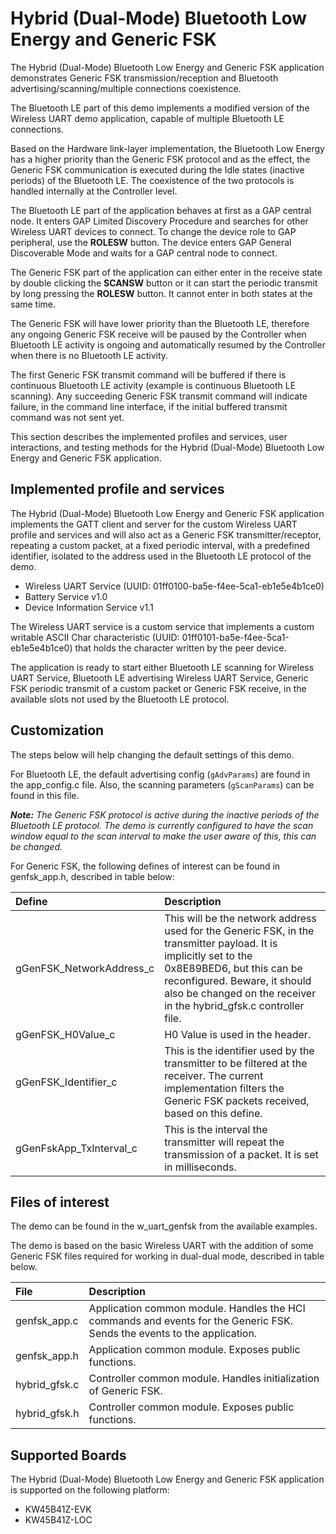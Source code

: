 # Hybrid (Dual-Mode) Bluetooth Low Energy and Generic FSK

The Hybrid (Dual-Mode) Bluetooth Low Energy and Generic FSK application demonstrates Generic FSK transmission/reception and Bluetooth advertising/scanning/multiple connections coexistence.

The Bluetooth LE part of this demo implements a modified version of the Wireless UART demo application, capable of multiple Bluetooth LE connections.

Based on the Hardware link-layer implementation, the Bluetooth Low Energy has a higher priority than the Generic FSK protocol and as the effect, the Generic FSK communication is executed during the Idle states (inactive periods) of the Bluetooth LE. The coexistence of the two protocols is handled internally at the Controller level.

The Bluetooth LE part of the application behaves at first as a GAP central node. It enters GAP Limited Discovery Procedure and searches for other Wireless UART devices to connect. To change the device role to GAP peripheral, use the **ROLESW** button. The device enters GAP General Discoverable Mode and waits for a GAP central node to connect.

The Generic FSK part of the application can either enter in the receive state by double clicking the **SCANSW** button or it can start the periodic transmit by long pressing the **ROLESW** button. It cannot enter in both states at the same time.

The Generic FSK will have lower priority than the Bluetooth LE, therefore any ongoing Generic FSK receive will be paused by the Controller when Bluetooth LE activity is ongoing and automatically resumed by the Controller when there is no Bluetooth LE activity.

The first Generic FSK transmit command will be buffered if there is continuous Bluetooth LE activity (example is continuous Bluetooth LE scanning). Any succeeding Generic FSK transmit command will indicate failure, in the command line interface, if the initial buffered transmit command was not sent yet.

This section describes the implemented profiles and services, user interactions, and testing methods for the Hybrid (Dual-Mode) Bluetooth Low Energy and Generic FSK application.

## Implemented profile and services
The Hybrid (Dual-Mode) Bluetooth Low Energy and Generic FSK application implements the GATT client and server for the custom Wireless UART profile and services and will also act as a Generic FSK transmitter/receptor, repeating a custom packet, at a fixed periodic interval, with a predefined identifier, isolated to the address used in the Bluetooth LE protocol of the demo.

- Wireless UART Service (UUID: 01ff0100-ba5e-f4ee-5ca1-eb1e5e4b1ce0)
- Battery Service v1.0
- Device Information Service v1.1

The Wireless UART service is a custom service that implements a custom writable ASCII Char characteristic (UUID: 01ff0101-ba5e-f4ee-5ca1-eb1e5e4b1ce0) that holds the character written by the peer device.

The application is ready to start either Bluetooth LE scanning for Wireless UART Service, Bluetooth LE advertising Wireless UART Service, Generic FSK periodic transmit of a custom packet or Generic FSK receive, in the available slots not used by the Bluetooth LE protocol.

## Customization
The steps below will help changing the default settings of this demo.

For Bluetooth LE, the default advertising config (`gAdvParams`) are found in the app_config.c file. Also, the scanning parameters (`gScanParams`) can be found in this file.

**_Note:_** _The Generic FSK protocol is active during the inactive periods of the Bluetooth LE protocol. The demo is currently configured to have the scan window equal to the scan interval to make the user aware of this, this can be changed._

For Generic FSK, the following defines of interest can be found in genfsk_app.h, described in table below:

| Define | Description     |
|:-------|:----------------|
| gGenFSK_NetworkAddress_c | This will be the network address used for the Generic FSK, in the transmitter payload. It is implicitly set to the 0x8E89BED6, but this can be reconfigured. Beware, it should also be changed on the receiver in the hybrid_gfsk.c controller file. |
| gGenFSK_H0Value_c        | H0 Value is used in the header. |
| gGenFSK_Identifier_c     | This is the identifier used by the transmitter to be filtered at the receiver. The current implementation filters the Generic FSK packets received, based on this define. |
| gGenFskApp_TxInterval_c  | This is the interval the transmitter will repeat the transmission of a packet. It is set in milliseconds. |

## Files of interest
The demo can be found in the w_uart_genfsk from the available examples.

The demo is based on the basic Wireless UART with the addition of some Generic FSK files required for working in dual-dual mode, described in table below.

| File | Description |
|:-----|:------------|
| genfsk_app.c       | Application common module. Handles the HCI commands and events for the Generic FSK. Sends the events to the application. |
| genfsk_app.h       | Application common module. Exposes public functions. |
| hybrid_gfsk.c      | Controller common module. Handles initialization of Generic FSK. |
| hybrid_gfsk.h      | Controller common module. Exposes public functions. |


## Supported Boards
The Hybrid (Dual-Mode) Bluetooth Low Energy and Generic FSK application is supported on the following platform:
- KW45B41Z-EVK
- KW45B41Z-LOC
